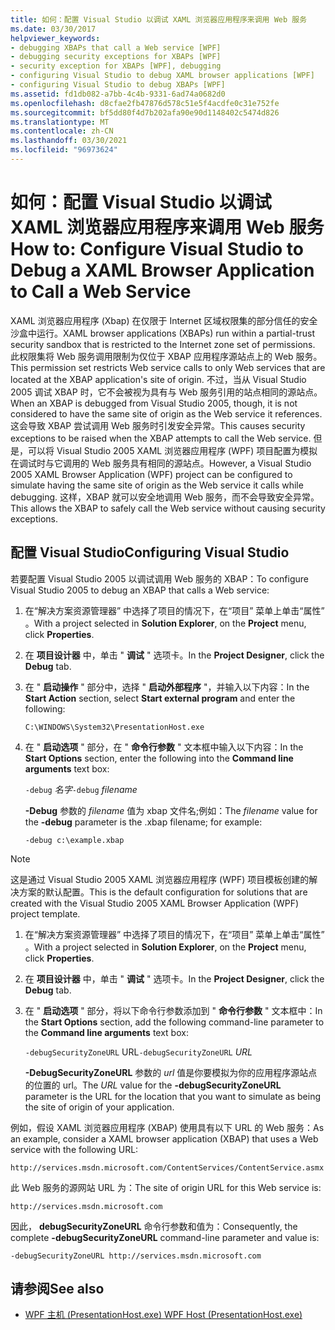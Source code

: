 ```yaml
---
title: 如何：配置 Visual Studio 以调试 XAML 浏览器应用程序来调用 Web 服务
ms.date: 03/30/2017
helpviewer_keywords:
- debugging XBAPs that call a Web service [WPF]
- debugging security exceptions for XBAPs [WPF]
- security exception for XBAPs [WPF], debugging
- configuring Visual Studio to debug XAML browser applications [WPF]
- configuring Visual Studio to debug XBAPs [WPF]
ms.assetid: fd1db082-a7bb-4c4b-9331-6ad74a0682d0
ms.openlocfilehash: d8cfae2fb47876d578c51e5f4acdfe0c31e752fe
ms.sourcegitcommit: bf5dd80f4d7b202afa90e90d1148402c5474d826
ms.translationtype: MT
ms.contentlocale: zh-CN
ms.lasthandoff: 03/30/2021
ms.locfileid: "96973624"
---
```

# <a name="how-to-configure-visual-studio-to-debug-a-xaml-browser-application-to-call-a-web-service"></a><span data-ttu-id="b9d2c-102">如何：配置 Visual Studio 以调试 XAML 浏览器应用程序来调用 Web 服务</span><span class="sxs-lookup"><span data-stu-id="b9d2c-102">How to: Configure Visual Studio to Debug a XAML Browser Application to Call a Web Service</span></span>
<span data-ttu-id="b9d2c-103">XAML 浏览器应用程序 (Xbap) 在仅限于 Internet 区域权限集的部分信任的安全沙盒中运行。</span><span class="sxs-lookup"><span data-stu-id="b9d2c-103">XAML browser applications (XBAPs) run within a partial-trust security sandbox that is restricted to the Internet zone set of permissions.</span></span> <span data-ttu-id="b9d2c-104">此权限集将 Web 服务调用限制为仅位于 XBAP 应用程序源站点上的 Web 服务。</span><span class="sxs-lookup"><span data-stu-id="b9d2c-104">This permission set restricts Web service calls to only Web services that are located at the XBAP application's site of origin.</span></span> <span data-ttu-id="b9d2c-105">不过，当从 Visual Studio 2005 调试 XBAP 时，它不会被视为具有与 Web 服务引用的站点相同的源站点。</span><span class="sxs-lookup"><span data-stu-id="b9d2c-105">When an XBAP is debugged from Visual Studio 2005, though, it is not considered to have the same site of origin as the Web service it references.</span></span> <span data-ttu-id="b9d2c-106">这会导致 XBAP 尝试调用 Web 服务时引发安全异常。</span><span class="sxs-lookup"><span data-stu-id="b9d2c-106">This causes security exceptions to be raised when the XBAP attempts to call the Web service.</span></span> <span data-ttu-id="b9d2c-107">但是，可以将 Visual Studio 2005 XAML 浏览器应用程序 (WPF) 项目配置为模拟在调试时与它调用的 Web 服务具有相同的源站点。</span><span class="sxs-lookup"><span data-stu-id="b9d2c-107">However, a Visual Studio 2005 XAML Browser Application (WPF) project can be configured to simulate having the same site of origin as the Web service it calls while debugging.</span></span> <span data-ttu-id="b9d2c-108">这样，XBAP 就可以安全地调用 Web 服务，而不会导致安全异常。</span><span class="sxs-lookup"><span data-stu-id="b9d2c-108">This allows the XBAP to safely call the Web service without causing security exceptions.</span></span>

## <a name="configuring-visual-studio"></a><span data-ttu-id="b9d2c-109">配置 Visual Studio</span><span class="sxs-lookup"><span data-stu-id="b9d2c-109">Configuring Visual Studio</span></span>
 <span data-ttu-id="b9d2c-110">若要配置 Visual Studio 2005 以调试调用 Web 服务的 XBAP：</span><span class="sxs-lookup"><span data-stu-id="b9d2c-110">To configure Visual Studio 2005 to debug an XBAP that calls a Web service:</span></span>

1. <span data-ttu-id="b9d2c-111">在“解决方案资源管理器” 中选择了项目的情况下，在“项目”  菜单上单击“属性” 。</span><span class="sxs-lookup"><span data-stu-id="b9d2c-111">With a project selected in **Solution Explorer**, on the **Project** menu, click **Properties**.</span></span>

2. <span data-ttu-id="b9d2c-112">在 **项目设计器** 中，单击 " **调试** " 选项卡。</span><span class="sxs-lookup"><span data-stu-id="b9d2c-112">In the **Project Designer**, click the **Debug** tab.</span></span>

3. <span data-ttu-id="b9d2c-113">在 " **启动操作** " 部分中，选择 " **启动外部程序** "，并输入以下内容：</span><span class="sxs-lookup"><span data-stu-id="b9d2c-113">In the **Start Action** section, select **Start external program** and enter the following:</span></span>

     `C:\WINDOWS\System32\PresentationHost.exe`

4. <span data-ttu-id="b9d2c-114">在 " **启动选项** " 部分，在 " **命令行参数** " 文本框中输入以下内容：</span><span class="sxs-lookup"><span data-stu-id="b9d2c-114">In the **Start Options** section, enter the following into the **Command line arguments** text box:</span></span>

     <span data-ttu-id="b9d2c-115">`-debug`  *名字*</span><span class="sxs-lookup"><span data-stu-id="b9d2c-115">`-debug`  *filename*</span></span>

     <span data-ttu-id="b9d2c-116">**-Debug** 参数的 *filename* 值为 xbap 文件名;例如：</span><span class="sxs-lookup"><span data-stu-id="b9d2c-116">The *filename* value for the **-debug** parameter is the .xbap filename; for example:</span></span>

     `-debug c:\example.xbap`

> [!NOTE]
> <span data-ttu-id="b9d2c-117">这是通过 Visual Studio 2005 XAML 浏览器应用程序 (WPF) 项目模板创建的解决方案的默认配置。</span><span class="sxs-lookup"><span data-stu-id="b9d2c-117">This is the default configuration for solutions that are created with the Visual Studio 2005 XAML Browser Application (WPF) project template.</span></span>

1. <span data-ttu-id="b9d2c-118">在“解决方案资源管理器” 中选择了项目的情况下，在“项目”  菜单上单击“属性” 。</span><span class="sxs-lookup"><span data-stu-id="b9d2c-118">With a project selected in **Solution Explorer**, on the **Project** menu, click **Properties**.</span></span>

2. <span data-ttu-id="b9d2c-119">在 **项目设计器** 中，单击 " **调试** " 选项卡。</span><span class="sxs-lookup"><span data-stu-id="b9d2c-119">In the **Project Designer**, click the **Debug** tab.</span></span>

3. <span data-ttu-id="b9d2c-120">在 " **启动选项** " 部分，将以下命令行参数添加到 " **命令行参数** " 文本框中：</span><span class="sxs-lookup"><span data-stu-id="b9d2c-120">In the **Start Options** section, add the following command-line parameter to the **Command line arguments** text box:</span></span>

     <span data-ttu-id="b9d2c-121">`-debugSecurityZoneURL`  URL</span><span class="sxs-lookup"><span data-stu-id="b9d2c-121">`-debugSecurityZoneURL`  *URL*</span></span>

     <span data-ttu-id="b9d2c-122">**-DebugSecurityZoneURL** 参数的 *url* 值是你要模拟为你的应用程序源站点的位置的 url。</span><span class="sxs-lookup"><span data-stu-id="b9d2c-122">The *URL* value for the **-debugSecurityZoneURL** parameter is the URL for the location that you want to simulate as being the site of origin of your application.</span></span>

 <span data-ttu-id="b9d2c-123">例如，假设 XAML 浏览器应用程序 (XBAP) 使用具有以下 URL 的 Web 服务：</span><span class="sxs-lookup"><span data-stu-id="b9d2c-123">As an example, consider a XAML browser application (XBAP) that uses a Web service with the following URL:</span></span>

 `http://services.msdn.microsoft.com/ContentServices/ContentService.asmx`

 <span data-ttu-id="b9d2c-124">此 Web 服务的源网站 URL 为：</span><span class="sxs-lookup"><span data-stu-id="b9d2c-124">The site of origin URL for this Web service is:</span></span>

 `http://services.msdn.microsoft.com`

 <span data-ttu-id="b9d2c-125">因此， **debugSecurityZoneURL** 命令行参数和值为：</span><span class="sxs-lookup"><span data-stu-id="b9d2c-125">Consequently, the complete **-debugSecurityZoneURL** command-line parameter and value is:</span></span>

 `-debugSecurityZoneURL http://services.msdn.microsoft.com`

## <a name="see-also"></a><span data-ttu-id="b9d2c-126">请参阅</span><span class="sxs-lookup"><span data-stu-id="b9d2c-126">See also</span></span>

- [<span data-ttu-id="b9d2c-127">WPF 主机 (PresentationHost.exe) </span><span class="sxs-lookup"><span data-stu-id="b9d2c-127">WPF Host (PresentationHost.exe)</span></span>](wpf-host-presentationhost-exe.md)
